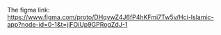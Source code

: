 The figma link: https://www.figma.com/proto/DHqywZ4J6fP4hKFmi7Tw5v/Hci-Islamic-app?node-id=0-1&t=jiFOiUp9GPRogZdJ-1
